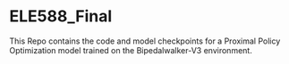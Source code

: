 # ELE588_Final
This Repo contains the code and model checkpoints for a Proximal Policy Optimization model trained on the Bipedalwalker-V3 environment.

